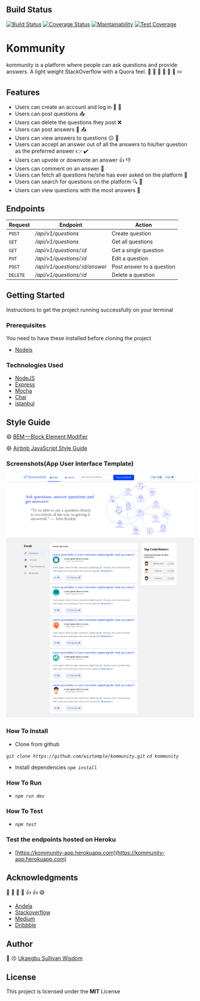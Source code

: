## Build Status
[![Build Status](https://travis-ci.org/wiztemple/kommunity.svg?branch=develop)](https://travis-ci.org/wiztemple/kommunity)
[![Coverage Status](https://coveralls.io/repos/github/wiztemple/kommunity/badge.svg?branch=develop)](https://coveralls.io/github/wiztemple/kommunity?branch=develop)
[![Maintainability](https://api.codeclimate.com/v1/badges/0d6d7f87376a3d79a7cf/maintainability)](https://codeclimate.com/github/wiztemple/kommunity/maintainability)
[![Test Coverage](https://api.codeclimate.com/v1/badges/0d6d7f87376a3d79a7cf/test_coverage)](https://codeclimate.com/github/wiztemple/kommunity/test_coverage)


# Kommunity
kommunity is a platform where people can ask questions and provide answers. A light weight StackOverflow with a Quora feel. :speech_balloon: :thought_balloon: :man: :woman: :boy: :girl: :pencil2:

## Features
* Users can create an account and log in :bust_in_silhouette: :busts_in_silhouette: 
* Users can post questions :outbox_tray:
* Users can delete the questions they post :x:
* Users can post answers :pencil: :outbox_tray:
* Users can view answers to questions :neutral_face: :eyes:
* Users can accept an answer out of all the answers to his/her question as the preferred answer :point_right: :heavy_check_mark:
* Users can upvote or downvote an answer :+1: :-1:
* Users can comment on an answer :speech_balloon:
* Users can fetch all questions he/she has ever asked on the platform :date:
* Users can search for questions on the platform :mag: :mag_right:
* Users can view questions with the most answers :eyes:


## Endpoints
| Request | Endpoint | Action |
| ------- | -------- | ------ |
| `POST` | _/api/v1/questions_ | Create question
| `GET`  | _/api/v1/questions_ | Get all questions
| `GET`  | _/api/v1/questions/:id_ | Get a single question
| `PUT`  | _/api/v1/questions/:id_ | Edit a question
| `POST` | _/api/v1/questions/:id/answer_ | Post answer to a question
| `DELETE` | _/api/v1/questions/:id_ | Delete a question


## Getting Started
Instructions to get the project running successfully on your terminal

### Prerequisites
You need to have these installed before cloning the project
* [Nodejs](https://nodejs.org/en/download/)

### Technologies Used
* [NodeJS](https://nodejs.org)
* [Express](https://expressjs.com)
* [Mocha](https://mochajs.org)
* [Chai](www.chaijs.com)
* [istanbul](https://istanbul.js.org)

## Style Guide
 :smile: [BEM — Block Element Modifier](http://getbem.com/introduction/)

 :smile: [Airbnb JavaScript Style Guide](https://github.com/airbnb/javascript/)

### Screenshots(App User Interface Template)
![alt](./screenshots/kommunity.png)

### How To Install
* Clone from github

 _```git clone https://github.com/wiztemple/kommunity.git```_
  _```cd kommunity```_
* Install dependencies
  _```npm install```_


### How To Run
  * _```npm run dev```_

### How To Test
  * _```npm test```_

### Test the endpoints hosted on Heroku
  * [https://kommunity-app.herokuapp.com](https://kommunity-app.herokuapp.com)

## Acknowledgments
:clap: :clap: :clap: :clap: :+1: :+1: :smile:
* [Andela](http://andela.com) 
* [Stackoverflow](stackoverflow.com)
* [Medium](https://medium.com/@meakaakka/a-beginners-guide-to-writing-a-kickass-readme-7ac01da88ab3)
* [Dribbble](https://dribbble.com)

## Author
:large_blue_circle: :persevere: [Ukaegbu Sullivan Wisdom](http://github.com/wiztemple)

## License
This project is licensed under the **MIT** License